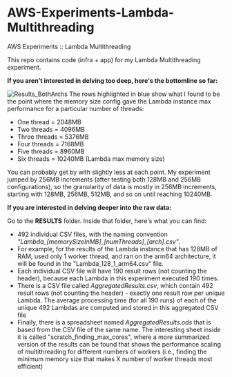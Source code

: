# AWS-Experiments-Lambda-Multithreading
AWS Experiments :: Lambda Multithreading

This repo contains code (infra + app) for my Lambda Multithreading experiment.

**If you aren't interested in delving too deep, here's the bottomline so far:**

![Results_BothArchs](https://user-images.githubusercontent.com/24997018/212846707-e0920aeb-7471-4458-84b6-77a57111556a.png)
The rows highlighted in blue show what I found to be the point where the memory size config gave the Lambda instance max performance for a particular number of threads:
- One thread = 2048MB 
- Two threads = 4096MB 
- Three threads = 5376MB
- Four threads = 7168MB
- Five threads = 8960MB
- Six threads = 10240MB (Lambda max memory size)

You can probably get by with slightly less at each point. My experiment jumped by 256MB increments (after testing both 128MB and 256MB configurations), so the granularity of data is mostly in 256MB increments, starting with 128MB, 256MB, 512MB, and so on until reaching 10240MB.

**If you are interested in delving deeper into the raw data:**

Go to the **RESULTS** folder.
Inside that folder, here's what you can find:
- 492 individual CSV files, with the naming convention *"Lambda\_[memorySizeInMB]\_[numThreads]\_[arch].csv"*. 
- For example, for the results of the Lambda instance that has 128MB of RAM, used only 1 worker thread, and ran on the arm64 architecture, it will be found in the "Lambda_128_1_arm64.csv" file.
- Each individual CSV file will have 190 result rows (not counting the header), because each Lambda in this experiment executed 190 times.
- There is a CSV file called *AggregatedResults.csv*, which contain 492 result rows (not counting the header) - exactly one result row per unique Lambda. The average processing time (for all 190 runs) of each of the unique 492 Lambdas are computed and stored in this aggregated CSV file
- Finally, there is a spreadsheet named *AggregatedResults.ods* that is based from the CSV file of the same name. The interesting sheet inside it is called "scratch_finding_max_cores", where a more summarized version of the results can be found that shows the performance scaling of multithreading for different numbers of workers (i.e., finding the minimum memory size that makes X number of worker threads most efficient)


